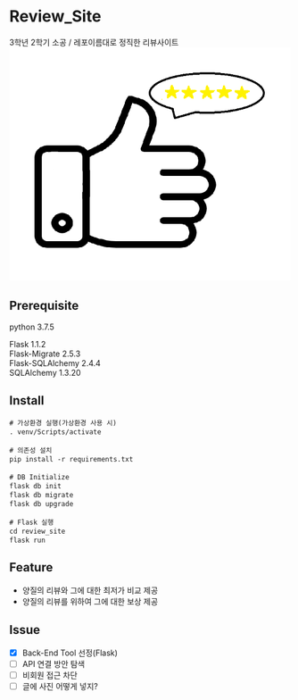 # Review_Site
3학년 2학기 소공 / 레포이름대로 정직한 리뷰사이트
![](./img/logo.png)

## Prerequisite
python 3.7.5

Flask 1.1.2  
Flask-Migrate 2.5.3  
Flask-SQLAlchemy 2.4.4  
SQLAlchemy 1.3.20  

## Install
```
# 가상환경 실행(가상환경 사용 시)
. venv/Scripts/activate

# 의존성 설치
pip install -r requirements.txt

# DB Initialize
flask db init
flask db migrate
flask db upgrade

# Flask 실행
cd review_site
flask run
```
## Feature
- 양질의 리뷰와 그에 대한 최저가 비교 제공
- 양질의 리뷰를 위하여 그에 대한 보상 제공

## Issue
- [x] Back-End Tool 선정(Flask)
- [ ] API 연결 방안 탐색
- [ ] 비회원 접근 차단
- [ ] 글에 사진 어떻게 넣지?
